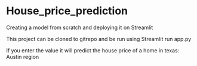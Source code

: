 # House_price_prediction
Creating a model from scratch and deploying it on Streamlit 

This project can be cloned to gitrepo and be run using Streamlit run app.py 


If you enter the value it will predict the house price of a home in texas: Austin region
